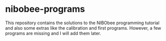 nibobee-programs
================

This repository contains the solutions to the NIBObee programming tutorial and also some extras like the calibration and first programs.
However, a few programs are missing and I will add them later.
